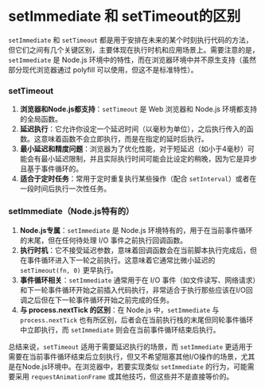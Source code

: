 # setImmediate 和 setTimeout的区别

`setImmediate` 和 `setTimeout` 都是用于安排在未来的某个时刻执行代码的方法，但它们之间有几个关键区别，主要体现在执行时机和应用场景上。需要注意的是，`setImmediate` 是 Node.js 环境中的特性，而在浏览器环境中并不原生支持（虽然部分现代浏览器通过 polyfill 可以使用，但这不是标准特性）。

### setTimeout

1. **浏览器和Node.js都支持**：`setTimeout` 是 Web 浏览器和 Node.js 环境都支持的全局函数。
2. **延迟执行**：它允许你设定一个延迟时间（以毫秒为单位），之后执行传入的函数。这意味着函数不会立即执行，而是在指定的延时后执行。
3. **最小延迟和精度问题**：浏览器为了优化性能，对于短延迟（如小于4毫秒）可能会有最小延迟限制，并且实际执行时间可能会比设定的稍晚，因为它是异步且基于事件循环的。
4. **适合于定时任务**：常用于定时重复执行某些操作（配合 `setInterval`）或者在一段时间后执行一次性任务。

### setImmediate（Node.js特有的）

1. **Node.js专属**：`setImmediate` 是 Node.js 环境特有的，用于在当前事件循环的末尾，但在任何待处理 I/O 事件之前执行回调函数。
2. **执行时机**：它不接受延迟参数，意味着回调函数会在当前脚本执行完成后，但在事件循环进入下一轮之前执行。这意味着它通常比微小延迟的 `setTimeout(fn, 0)` 更早执行。
3. **事件循环相关**：`setImmediate` 通常用于在 I/O 事件（如文件读写、网络请求）和下一轮事件循环开始之前插入代码执行，非常适合于执行那些应该在I/O回调之后但在下一轮事件循环开始之前完成的任务。
4. **与 process.nextTick 的区别**：在 Node.js 中，`setImmediate` 与 `process.nextTick` 也有所区别，后者会在当前执行栈的末尾但同轮事件循环中立即执行，而 `setImmediate` 则会在当前事件循环结束后执行。

总结来说，`setTimeout` 适用于需要延迟执行的场景，而 `setImmediate` 更适用于需要在当前事件循环结束后立刻执行，但又不希望阻塞其他I/O操作的场景，尤其是在Node.js环境中。在浏览器中，若要实现类似 `setImmediate` 的行为，可能需要采用 `requestAnimationFrame` 或其他技巧，但这些并不是直接等价的。